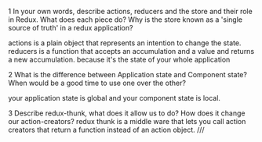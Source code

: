 1 In your own words, describe actions, reducers and the store and their role in Redux. What does each piece do? Why is the store known as a 'single source of truth' in a redux application?

actions is a plain object that represents an intention to change the state.
reducers is a function that accepts an accumulation and a value and returns a new accumulation.
because it's the state of your whole application

2 What is the difference between Application state and Component state? When would be a good time to use one over the other?

your application state is global and your component state is local.

3 Describe redux-thunk, what does it allow us to do? How does it change our action-creators?
redux thunk is a middle ware that lets you call action creators that return a function instead of an action object.
///
